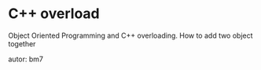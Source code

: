 # C++ overload
Object Oriented Programming
and C++ overloading. How to add two object together

autor: bm7
